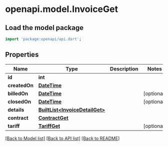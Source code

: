 # openapi.model.InvoiceGet

## Load the model package
```dart
import 'package:openapi/api.dart';
```

## Properties
Name | Type | Description | Notes
------------ | ------------- | ------------- | -------------
**id** | **int** |  | 
**createdOn** | [**DateTime**](DateTime.md) |  | 
**billedOn** | [**DateTime**](DateTime.md) |  | [optional] 
**closedOn** | [**DateTime**](DateTime.md) |  | [optional] 
**details** | [**BuiltList&lt;InvoiceDetailGet&gt;**](InvoiceDetailGet.md) |  | 
**contract** | [**ContractGet**](ContractGet.md) |  | 
**tariff** | [**TariffGet**](TariffGet.md) |  | [optional] 

[[Back to Model list]](../README.md#documentation-for-models) [[Back to API list]](../README.md#documentation-for-api-endpoints) [[Back to README]](../README.md)


